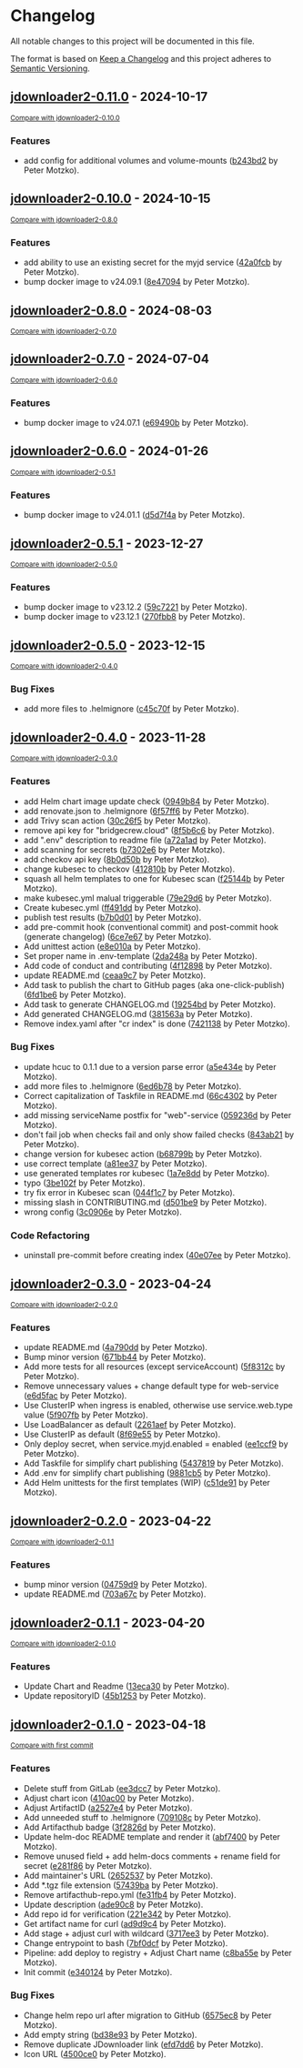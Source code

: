 # Changelog

All notable changes to this project will be documented in this file.

The format is based on [Keep a Changelog](http://keepachangelog.com/en/1.0.0/)
and this project adheres to [Semantic Versioning](http://semver.org/spec/v2.0.0.html).

<!-- insertion marker -->
## [jdownloader2-0.11.0](https://github.com/pmoscode-helm/jdownloader2/releases/tag/jdownloader2-0.11.0) - 2024-10-17

<small>[Compare with jdownloader2-0.10.0](https://github.com/pmoscode-helm/jdownloader2/compare/jdownloader2-0.10.0...jdownloader2-0.11.0)</small>

### Features

- add config for additional volumes and volume-mounts ([b243bd2](https://github.com/pmoscode-helm/jdownloader2/commit/b243bd2404857ae8c03158f31aa003e73b062d5c) by Peter Motzko).

## [jdownloader2-0.10.0](https://github.com/pmoscode-helm/jdownloader2/releases/tag/jdownloader2-0.10.0) - 2024-10-15

<small>[Compare with jdownloader2-0.8.0](https://github.com/pmoscode-helm/jdownloader2/compare/jdownloader2-0.8.0...jdownloader2-0.10.0)</small>

### Features

- add ability to use an existing secret for the myjd service ([42a0fcb](https://github.com/pmoscode-helm/jdownloader2/commit/42a0fcb7bad4aa02718b672bda4bfbd7f9e9a8e7) by Peter Motzko).
- bump docker image to v24.09.1 ([8e47094](https://github.com/pmoscode-helm/jdownloader2/commit/8e470942bfdd9fee5f37a51266349c20db71a501) by Peter Motzko).

## [jdownloader2-0.8.0](https://github.com/pmoscode-helm/jdownloader2/releases/tag/jdownloader2-0.8.0) - 2024-08-03

<small>[Compare with jdownloader2-0.7.0](https://github.com/pmoscode-helm/jdownloader2/compare/jdownloader2-0.7.0...jdownloader2-0.8.0)</small>

## [jdownloader2-0.7.0](https://github.com/pmoscode-helm/jdownloader2/releases/tag/jdownloader2-0.7.0) - 2024-07-04

<small>[Compare with jdownloader2-0.6.0](https://github.com/pmoscode-helm/jdownloader2/compare/jdownloader2-0.6.0...jdownloader2-0.7.0)</small>

### Features

- bump docker image to v24.07.1 ([e69490b](https://github.com/pmoscode-helm/jdownloader2/commit/e69490b9a82f4a3c99b9e7c79e84d0e22e417da2) by Peter Motzko).

## [jdownloader2-0.6.0](https://github.com/pmoscode-helm/jdownloader2/releases/tag/jdownloader2-0.6.0) - 2024-01-26

<small>[Compare with jdownloader2-0.5.1](https://github.com/pmoscode-helm/jdownloader2/compare/jdownloader2-0.5.1...jdownloader2-0.6.0)</small>

### Features

- bump docker image to v24.01.1 ([d5d7f4a](https://github.com/pmoscode-helm/jdownloader2/commit/d5d7f4ac0c354628792f421e76815f7b42c59f5e) by Peter Motzko).

## [jdownloader2-0.5.1](https://github.com/pmoscode-helm/jdownloader2/releases/tag/jdownloader2-0.5.1) - 2023-12-27

<small>[Compare with jdownloader2-0.5.0](https://github.com/pmoscode-helm/jdownloader2/compare/jdownloader2-0.5.0...jdownloader2-0.5.1)</small>

### Features

- bump docker image to v23.12.2 ([59c7221](https://github.com/pmoscode-helm/jdownloader2/commit/59c7221fd598d5d0769388cae8bf335ceb0c4089) by Peter Motzko).
- bump docker image to v23.12.1 ([270fbb8](https://github.com/pmoscode-helm/jdownloader2/commit/270fbb8ef50af852a1598425ca48fe4cba0e33ed) by Peter Motzko).

## [jdownloader2-0.5.0](https://github.com/pmoscode-helm/jdownloader2/releases/tag/jdownloader2-0.5.0) - 2023-12-15

<small>[Compare with jdownloader2-0.4.0](https://github.com/pmoscode-helm/jdownloader2/compare/jdownloader2-0.4.0...jdownloader2-0.5.0)</small>

### Bug Fixes

- add more files to .helmignore ([c45c70f](https://github.com/pmoscode-helm/jdownloader2/commit/c45c70feac262b0440a39d71940e7194eab7a559) by Peter Motzko).

## [jdownloader2-0.4.0](https://github.com/pmoscode-helm/jdownloader2/releases/tag/jdownloader2-0.4.0) - 2023-11-28

<small>[Compare with jdownloader2-0.3.0](https://github.com/pmoscode-helm/jdownloader2/compare/jdownloader2-0.3.0...jdownloader2-0.4.0)</small>

### Features

- add Helm chart image update check ([0949b84](https://github.com/pmoscode-helm/jdownloader2/commit/0949b84aff5a3c30823bbf4598c761cf9582344c) by Peter Motzko).
- add renovate.json to .helmignore ([6f57ff6](https://github.com/pmoscode-helm/jdownloader2/commit/6f57ff61bdb549b366914ee5a8d595f9c2545c57) by Peter Motzko).
- add Trivy scan action ([30c26f5](https://github.com/pmoscode-helm/jdownloader2/commit/30c26f54fb77920de97a78e5a14c4e59a1ccf5a6) by Peter Motzko).
- remove api key for "bridgecrew.cloud" ([8f5b6c6](https://github.com/pmoscode-helm/jdownloader2/commit/8f5b6c6b844eb6904e3d2a41fe12010ad5c35483) by Peter Motzko).
- add ".env" description to readme file ([a72a1ad](https://github.com/pmoscode-helm/jdownloader2/commit/a72a1ad8c9b8f667d35aed2d7b848373e61b6fe8) by Peter Motzko).
- add scanning for secrets ([b7302e6](https://github.com/pmoscode-helm/jdownloader2/commit/b7302e6ec9e7ad4c18ed7895e4d2c70692fd6735) by Peter Motzko).
- add checkov api key ([8b0d50b](https://github.com/pmoscode-helm/jdownloader2/commit/8b0d50b8e07346a1e9bca431e2e98fab23fbfaaa) by Peter Motzko).
- change kubesec to checkov ([412810b](https://github.com/pmoscode-helm/jdownloader2/commit/412810b8d2437c2c5d399e975effe525561f54c2) by Peter Motzko).
- squash all helm templates to one for Kubesec scan ([f25144b](https://github.com/pmoscode-helm/jdownloader2/commit/f25144bb7658633f7d7d34038e8e5c10f07fadf4) by Peter Motzko).
- make kubesec.yml malual triggerable ([79e29d6](https://github.com/pmoscode-helm/jdownloader2/commit/79e29d6d20b160a42eebcf3f66b2ca02195e8508) by Peter Motzko).
- Create kubesec.yml ([ff491dd](https://github.com/pmoscode-helm/jdownloader2/commit/ff491dd40c5e81188b89d4ca796151abacbc6a05) by Peter Motzko).
- publish test results ([b7b0d01](https://github.com/pmoscode-helm/jdownloader2/commit/b7b0d01b162b3522de2485d99d39e0c741a5dd02) by Peter Motzko).
- add pre-commit hook (conventional commit) and post-commit hook (generate changelog) ([6ce7e67](https://github.com/pmoscode-helm/jdownloader2/commit/6ce7e67c19b181e3ef3cf1aff96193cc10768029) by Peter Motzko).
- Add unittest action ([e8e010a](https://github.com/pmoscode-helm/jdownloader2/commit/e8e010ace4f95715a07764074686203122b1e3a3) by Peter Motzko).
- Set proper name in .env-template ([2da248a](https://github.com/pmoscode-helm/jdownloader2/commit/2da248ad5bf101a03b25fa74a979393d8842c055) by Peter Motzko).
- Add code of conduct and contributing ([4f12898](https://github.com/pmoscode-helm/jdownloader2/commit/4f128980552c4fe133b559b06ce639d60dec2f15) by Peter Motzko).
- update README.md ([ceaa9c7](https://github.com/pmoscode-helm/jdownloader2/commit/ceaa9c7f854b4363018c784a4f5f579fdfb37daa) by Peter Motzko).
- Add task to publish the chart to GitHub pages (aka one-click-publish) ([6fd1be6](https://github.com/pmoscode-helm/jdownloader2/commit/6fd1be6bd95809405213c843c942cd354ee8a103) by Peter Motzko).
- Add task to generate CHANGELOG.md ([19254bd](https://github.com/pmoscode-helm/jdownloader2/commit/19254bd5ad83dad3213ef826eb0607ce50f359cc) by Peter Motzko).
- Add generated CHANGELOG.md ([381563a](https://github.com/pmoscode-helm/jdownloader2/commit/381563aa43a68d6c921710733830bfb68a87def4) by Peter Motzko).
- Remove index.yaml after "cr index" is done ([7421138](https://github.com/pmoscode-helm/jdownloader2/commit/74211380cbfdcba249e0d34dd3dbe36da0615312) by Peter Motzko).

### Bug Fixes

- update hcuc to 0.1.1 due to a version parse error ([a5e434e](https://github.com/pmoscode-helm/jdownloader2/commit/a5e434ec52b8a662a35ab68bb2c817227ec8d8ec) by Peter Motzko).
- add more files to .helmignore ([6ed6b78](https://github.com/pmoscode-helm/jdownloader2/commit/6ed6b7889d17be2e09a85c7a06d772388f6bb7d3) by Peter Motzko).
- Correct capitalization of Taskfile in README.md ([66c4302](https://github.com/pmoscode-helm/jdownloader2/commit/66c4302650f0721a862a433aa094295e0d93366f) by Peter Motzko).
- add missing serviceName postfix for "web"-service ([059236d](https://github.com/pmoscode-helm/jdownloader2/commit/059236d98bea7ac033c02b21c654a7fefd973eaa) by Peter Motzko).
- don't fail job when checks fail and only show failed checks ([843ab21](https://github.com/pmoscode-helm/jdownloader2/commit/843ab215d2f40904e3867cbaada636c0bf056331) by Peter Motzko).
- change version for kubesec action ([b68799b](https://github.com/pmoscode-helm/jdownloader2/commit/b68799b59c09406d86fb12095791103b4581bdc7) by Peter Motzko).
- use correct template ([a81ee37](https://github.com/pmoscode-helm/jdownloader2/commit/a81ee378527dc5ef31d373bc9f8bbdfef4027704) by Peter Motzko).
- use generated templates ror kubesec ([1a7e8dd](https://github.com/pmoscode-helm/jdownloader2/commit/1a7e8dd27e163fb7020f7b8e3e60b5a5dc90db5e) by Peter Motzko).
- typo ([3be102f](https://github.com/pmoscode-helm/jdownloader2/commit/3be102f28c8b8fafd7760e693766c5f2f71d3bd8) by Peter Motzko).
- try fix error in Kubesec scan ([044f1c7](https://github.com/pmoscode-helm/jdownloader2/commit/044f1c716434eb697d89ddab4ded7df1e5ddde9b) by Peter Motzko).
- missing slash in CONTRIBUTING.md ([d501be9](https://github.com/pmoscode-helm/jdownloader2/commit/d501be9a405cb17fdf34d6d8b4273aec373b25b4) by Peter Motzko).
- wrong config ([3c0906e](https://github.com/pmoscode-helm/jdownloader2/commit/3c0906e59e08abbe4a8b3a32cb5a32439b8e3f2d) by Peter Motzko).

### Code Refactoring

- uninstall pre-commit before creating index ([40e07ee](https://github.com/pmoscode-helm/jdownloader2/commit/40e07ee922f0af42a1b921ca7ba207e9fb666de0) by Peter Motzko).

## [jdownloader2-0.3.0](https://github.com/pmoscode-helm/jdownloader2/releases/tag/jdownloader2-0.3.0) - 2023-04-24

<small>[Compare with jdownloader2-0.2.0](https://github.com/pmoscode-helm/jdownloader2/compare/jdownloader2-0.2.0...jdownloader2-0.3.0)</small>

### Features

- update README.md ([4a790dd](https://github.com/pmoscode-helm/jdownloader2/commit/4a790dd355c9e784fff669acfd37b39691d32d81) by Peter Motzko).
- Bump minor version ([671bb44](https://github.com/pmoscode-helm/jdownloader2/commit/671bb44f746f3da8409fb1057b952918b9cb85eb) by Peter Motzko).
- Add more tests for all resources (except serviceAccount) ([5f8312c](https://github.com/pmoscode-helm/jdownloader2/commit/5f8312cffba810bc86792cb5839eeebcf4127193) by Peter Motzko).
- Remove unnecessary values + change default type for web-service ([e6d5fac](https://github.com/pmoscode-helm/jdownloader2/commit/e6d5fac19f440618e9e70569aaeb23b9031a5000) by Peter Motzko).
- Use ClusterIP when ingress is enabled, otherwise use service.web.type value ([5f907fb](https://github.com/pmoscode-helm/jdownloader2/commit/5f907fb35179b6a568a7b22bdfc09d7d19c757b5) by Peter Motzko).
- Use LoadBalancer as default ([2261aef](https://github.com/pmoscode-helm/jdownloader2/commit/2261aefea5c127908a27b42220aa48d1459afdc5) by Peter Motzko).
- Use ClusterIP as default ([8f69e55](https://github.com/pmoscode-helm/jdownloader2/commit/8f69e551db079404cb8e0caf420d0e01447f8745) by Peter Motzko).
- Only deploy secret, when service.myjd.enabled = enabled ([ee1ccf9](https://github.com/pmoscode-helm/jdownloader2/commit/ee1ccf9775e1562c0eccd83dd43a4653c26fe48e) by Peter Motzko).
- Add Taskfile for simplify chart publishing ([5437819](https://github.com/pmoscode-helm/jdownloader2/commit/543781916bd025c4b25b1eb4350415915d62660a) by Peter Motzko).
- Add .env for simplify chart publishing ([9881cb5](https://github.com/pmoscode-helm/jdownloader2/commit/9881cb51a4420fbaaaa09a46454c2e1d1dd68810) by Peter Motzko).
- Add Helm unittests for the first templates (WIP) ([c51de91](https://github.com/pmoscode-helm/jdownloader2/commit/c51de914401af076d4417478e38749a2aa1f92ad) by Peter Motzko).

## [jdownloader2-0.2.0](https://github.com/pmoscode-helm/jdownloader2/releases/tag/jdownloader2-0.2.0) - 2023-04-22

<small>[Compare with jdownloader2-0.1.1](https://github.com/pmoscode-helm/jdownloader2/compare/jdownloader2-0.1.1...jdownloader2-0.2.0)</small>

### Features

- bump minor version ([04759d9](https://github.com/pmoscode-helm/jdownloader2/commit/04759d9d6e15c89424de89d9a39c00a3a645a8f9) by Peter Motzko).
- update README.md ([703a67c](https://github.com/pmoscode-helm/jdownloader2/commit/703a67cd55d6f4688868bdee84d3353e782c961d) by Peter Motzko).

## [jdownloader2-0.1.1](https://github.com/pmoscode-helm/jdownloader2/releases/tag/jdownloader2-0.1.1) - 2023-04-20

<small>[Compare with jdownloader2-0.1.0](https://github.com/pmoscode-helm/jdownloader2/compare/jdownloader2-0.1.0...jdownloader2-0.1.1)</small>

### Features

- Update Chart and Readme ([13eca30](https://github.com/pmoscode-helm/jdownloader2/commit/13eca309502ec4ad04167788b20a64673199ba82) by Peter Motzko).
- Update repositoryID ([45b1253](https://github.com/pmoscode-helm/jdownloader2/commit/45b1253cb6914d7a444c3b99f9cec5d2497b44e2) by Peter Motzko).

## [jdownloader2-0.1.0](https://github.com/pmoscode-helm/jdownloader2/releases/tag/jdownloader2-0.1.0) - 2023-04-18

<small>[Compare with first commit](https://github.com/pmoscode-helm/jdownloader2/compare/a380671a24b0691631682b0fc9eb63c8036d02fd...jdownloader2-0.1.0)</small>

### Features

- Delete stuff from GitLab ([ee3dcc7](https://github.com/pmoscode-helm/jdownloader2/commit/ee3dcc766523d527eaeb81792aedd80a6f53fdc9) by Peter Motzko).
- Adjust chart icon ([410ac00](https://github.com/pmoscode-helm/jdownloader2/commit/410ac00e32fec031af0140b7b7b451d5cdc03e61) by Peter Motzko).
- Adjust ArtifactID ([a2527e4](https://github.com/pmoscode-helm/jdownloader2/commit/a2527e42d4c565d5e3bb9259ca612747357cbb24) by Peter Motzko).
- Add unneeded stuff to .helmignore ([709108c](https://github.com/pmoscode-helm/jdownloader2/commit/709108c62c20ead4d70edf8bc1e75458ca646658) by Peter Motzko).
- Add Artifacthub badge ([3f2826d](https://github.com/pmoscode-helm/jdownloader2/commit/3f2826d3807c6536131031e1d8de4c48b14878dd) by Peter Motzko).
- Update helm-doc README template and render it ([abf7400](https://github.com/pmoscode-helm/jdownloader2/commit/abf74003c2b7593eeda686588be6e79e1c3f6834) by Peter Motzko).
- Remove unused field + add helm-docs comments + rename field for secret ([e281f86](https://github.com/pmoscode-helm/jdownloader2/commit/e281f86dbb9e7b60fcba2609ff9e33d9371b8787) by Peter Motzko).
- Add maintainer's URL ([2652537](https://github.com/pmoscode-helm/jdownloader2/commit/265253711f80d258e638f8648263f5c968d33935) by Peter Motzko).
- Add *.tgz file extension ([57439ba](https://github.com/pmoscode-helm/jdownloader2/commit/57439ba1f0b49f2449d579638664b468b3734ba6) by Peter Motzko).
- Remove artifacthub-repo.yml ([fe31fb4](https://github.com/pmoscode-helm/jdownloader2/commit/fe31fb45f8eff73990d1374fdee84d4de7069054) by Peter Motzko).
- Update description ([ade90c8](https://github.com/pmoscode-helm/jdownloader2/commit/ade90c85d78df3bdd90172e39963e8ac0941d4e9) by Peter Motzko).
- Add repo id for verification ([221e342](https://github.com/pmoscode-helm/jdownloader2/commit/221e3421acc6449701ae2db1ce30da40eff18281) by Peter Motzko).
- Get artifact name for curl ([ad9d9c4](https://github.com/pmoscode-helm/jdownloader2/commit/ad9d9c4025eb6707e9c53e87a83fd159e14d4a9b) by Peter Motzko).
- Add stage + adjust curl with wildcard ([3717ee3](https://github.com/pmoscode-helm/jdownloader2/commit/3717ee39607c581948ac33dddd180d9f674683b2) by Peter Motzko).
- Change entrypoint to bash ([7bf0dcf](https://github.com/pmoscode-helm/jdownloader2/commit/7bf0dcfd5fff13cbbe74716c6ce14ae887268f85) by Peter Motzko).
- Pipeline: add deploy to registry + Adjust Chart name ([c8ba55e](https://github.com/pmoscode-helm/jdownloader2/commit/c8ba55e6657fc0ac5d088ec81b0b2ff459c34a98) by Peter Motzko).
- Init commit ([e340124](https://github.com/pmoscode-helm/jdownloader2/commit/e3401240c7d9538e2f606dfb2a80462ce9f0914a) by Peter Motzko).

### Bug Fixes

- Change helm repo url after migration to GitHub ([6575ec8](https://github.com/pmoscode-helm/jdownloader2/commit/6575ec890eb217692b6ccef258061f6f15f50efb) by Peter Motzko).
- Add empty string ([bd38e93](https://github.com/pmoscode-helm/jdownloader2/commit/bd38e93b91e9cc74caf2824826c4c7538d42d39c) by Peter Motzko).
- Remove duplicate JDownloader link ([efd7dd6](https://github.com/pmoscode-helm/jdownloader2/commit/efd7dd638d9e69f33f4ae34e57df060fd39b88e3) by Peter Motzko).
- Icon URL ([4500ce0](https://github.com/pmoscode-helm/jdownloader2/commit/4500ce05e5a5313abfec1187af4fd92bb96326ce) by Peter Motzko).

